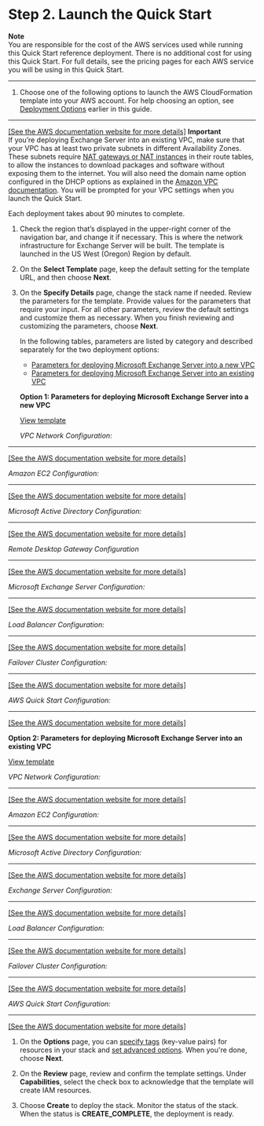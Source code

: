# Step 2\. Launch the Quick Start<a name="step-2"></a>

**Note**  
You are responsible for the cost of the AWS services used while running this Quick Start reference deployment\. There is no additional cost for using this Quick Start\. For full details, see the pricing pages for each AWS service you will be using in this Quick Start\.

****

1. Choose one of the following options to launch the AWS CloudFormation template into your AWS account\. For help choosing an option, see [Deployment Options](scenarios.md) earlier in this guide\.  
****    
[\[See the AWS documentation website for more details\]](http://docs.aws.amazon.com/quickstart/latest/exchange/step-2.html)
**Important**  
If you’re deploying Exchange Server into an existing VPC, make sure that your VPC has at least two private subnets in different Availability Zones\. These subnets require [NAT gateways or NAT instances](http://docs.aws.amazon.com/AmazonVPC/latest/UserGuide/vpc-nat.html) in their route tables, to allow the instances to download packages and software without exposing them to the internet\. You will also need the domain name option configured in the DHCP options as explained in the [Amazon VPC documentation](http://docs.aws.amazon.com/AmazonVPC/latest/UserGuide/VPC_DHCP_Options.html)\. You will be prompted for your VPC settings when you launch the Quick Start\.

   Each deployment takes about 90 minutes to complete\.

1. Check the region that’s displayed in the upper\-right corner of the navigation bar, and change it if necessary\. This is where the network infrastructure for Exchange Server will be built\. The template is launched in the US West \(Oregon\) Region by default\.

1. On the **Select Template** page, keep the default setting for the template URL, and then choose **Next**\.

1. On the **Specify Details** page, change the stack name if needed\. Review the parameters for the template\. Provide values for the parameters that require your input\. For all other parameters, review the default settings and customize them as necessary\. When you finish reviewing and customizing the parameters, choose **Next**\.

    In the following tables, parameters are listed by category and described separately for the two deployment options: 
   + [Parameters for deploying Microsoft Exchange Server into a new VPC](#new)
   + [Parameters for deploying Microsoft Exchange Server into an existing VPC](#existing-standalone)

   

   **Option 1: Parameters for deploying Microsoft Exchange Server into a new VPC**

   [View template](https://fwd.aws/BreXn)

   *VPC Network Configuration:*  
****    
[\[See the AWS documentation website for more details\]](http://docs.aws.amazon.com/quickstart/latest/exchange/step-2.html)

   *Amazon EC2 Configuration:*  
****    
[\[See the AWS documentation website for more details\]](http://docs.aws.amazon.com/quickstart/latest/exchange/step-2.html)

   *Microsoft Active Directory Configuration:*  
****    
[\[See the AWS documentation website for more details\]](http://docs.aws.amazon.com/quickstart/latest/exchange/step-2.html)

   *Remote Desktop Gateway Configuration*  
****    
[\[See the AWS documentation website for more details\]](http://docs.aws.amazon.com/quickstart/latest/exchange/step-2.html)

   *Microsoft Exchange Server Configuration:*  
****    
[\[See the AWS documentation website for more details\]](http://docs.aws.amazon.com/quickstart/latest/exchange/step-2.html)

   **Load Balancer Configuration*:*  
****    
[\[See the AWS documentation website for more details\]](http://docs.aws.amazon.com/quickstart/latest/exchange/step-2.html)

   *Failover Cluster Configuration:*  
****    
[\[See the AWS documentation website for more details\]](http://docs.aws.amazon.com/quickstart/latest/exchange/step-2.html)

   *AWS Quick Start Configuration:*  
****    
[\[See the AWS documentation website for more details\]](http://docs.aws.amazon.com/quickstart/latest/exchange/step-2.html)

   

   **Option 2: Parameters for deploying Microsoft Exchange Server into an existing VPC**

   [View template](https://fwd.aws/57W4z)

   *VPC Network Configuration:*  
****    
[\[See the AWS documentation website for more details\]](http://docs.aws.amazon.com/quickstart/latest/exchange/step-2.html)

   *Amazon EC2 Configuration:*  
****    
[\[See the AWS documentation website for more details\]](http://docs.aws.amazon.com/quickstart/latest/exchange/step-2.html)

   *Microsoft Active Directory Configuration:*  
****    
[\[See the AWS documentation website for more details\]](http://docs.aws.amazon.com/quickstart/latest/exchange/step-2.html)

   *Exchange Server Configuration:*  
****    
[\[See the AWS documentation website for more details\]](http://docs.aws.amazon.com/quickstart/latest/exchange/step-2.html)

   **Load Balancer Configuration*:*  
****    
[\[See the AWS documentation website for more details\]](http://docs.aws.amazon.com/quickstart/latest/exchange/step-2.html)

   *Failover Cluster Configuration:*  
****    
[\[See the AWS documentation website for more details\]](http://docs.aws.amazon.com/quickstart/latest/exchange/step-2.html)

   *AWS Quick Start Configuration:*  
****    
[\[See the AWS documentation website for more details\]](http://docs.aws.amazon.com/quickstart/latest/exchange/step-2.html)

1. On the **Options** page, you can [specify tags](https://docs.aws.amazon.com/AWSCloudFormation/latest/UserGuide/aws-properties-resource-tags.html) \(key\-value pairs\) for resources in your stack and [set advanced options](https://docs.aws.amazon.com/AWSCloudFormation/latest/UserGuide/cfn-console-add-tags.html)\. When you're done, choose **Next**\.

1. On the **Review** page, review and confirm the template settings\. Under **Capabilities**, select the check box to acknowledge that the template will create IAM resources\.

1. Choose **Create** to deploy the stack\. Monitor the status of the stack\. When the status is **CREATE\_COMPLETE**, the deployment is ready\.